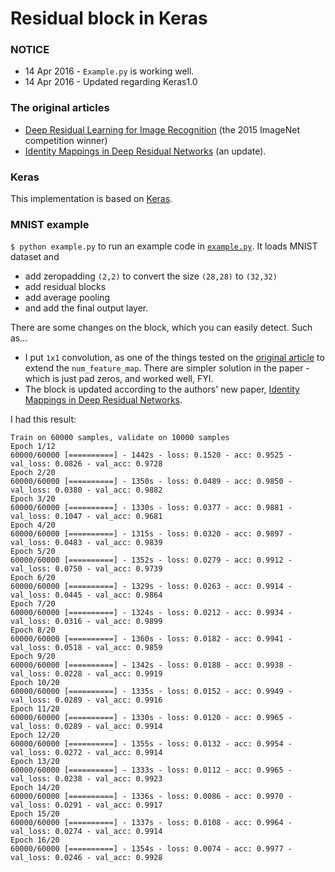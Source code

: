 # Residual block in Keras

### NOTICE
* 14 Apr 2016 - `Example.py` is working well.
* 14 Apr 2016 - Updated regarding Keras1.0

### The original articles
 * [Deep Residual Learning for Image Recognition](http://arxiv.org/abs/1512.03385) (the 2015 ImageNet competition winner)
 * [Identity Mappings in Deep Residual Networks](http://arxiv.org/abs/1603.05027) (an update).

### Keras
This implementation is based on [Keras](https://github.com/fchollet/keras).

### MNIST example

`$ python example.py` to run an example code in [`example.py`](https://github.com/keunwoochoi/residual_block_keras/blob/master/example.py). It loads MNIST dataset and
 * add zeropadding `(2,2)` to convert the size `(28,28)` to `(32,32)`
 * add residual blocks
 * add average pooling
 * and add the final output layer.

There are some changes on the block, which you can easily detect. Such as...
 * I put `1x1` convolution, as one of the things tested on the [original article](http://arxiv.org/abs/1512.03385) to extend the `num_feature_map`. There are simpler solution in the paper - which is just pad zeros, and worked well, FYI.
 * The block is updated according to the authors' new paper, [Identity Mappings in Deep Residual Networks](http://arxiv.org/abs/1603.05027).

I had this result:
```
Train on 60000 samples, validate on 10000 samples
Epoch 1/12
60000/60000 [==========] - 1442s - loss: 0.1520 - acc: 0.9525 - val_loss: 0.0826 - val_acc: 0.9728
Epoch 2/20
60000/60000 [==========] - 1350s - loss: 0.0489 - acc: 0.9850 - val_loss: 0.0380 - val_acc: 0.9882
Epoch 3/20
60000/60000 [==========] - 1330s - loss: 0.0377 - acc: 0.9881 - val_loss: 0.1047 - val_acc: 0.9681
Epoch 4/20
60000/60000 [==========] - 1315s - loss: 0.0320 - acc: 0.9897 - val_loss: 0.0483 - val_acc: 0.9839
Epoch 5/20
60000/60000 [==========] - 1352s - loss: 0.0279 - acc: 0.9912 - val_loss: 0.0750 - val_acc: 0.9739
Epoch 6/20
60000/60000 [==========] - 1329s - loss: 0.0263 - acc: 0.9914 - val_loss: 0.0445 - val_acc: 0.9864
Epoch 7/20
60000/60000 [==========] - 1324s - loss: 0.0212 - acc: 0.9934 - val_loss: 0.0316 - val_acc: 0.9899
Epoch 8/20
60000/60000 [==========] - 1360s - loss: 0.0182 - acc: 0.9941 - val_loss: 0.0518 - val_acc: 0.9859
Epoch 9/20
60000/60000 [==========] - 1342s - loss: 0.0188 - acc: 0.9938 - val_loss: 0.0228 - val_acc: 0.9919
Epoch 10/20
60000/60000 [==========] - 1335s - loss: 0.0152 - acc: 0.9949 - val_loss: 0.0289 - val_acc: 0.9916
Epoch 11/20
60000/60000 [==========] - 1330s - loss: 0.0120 - acc: 0.9965 - val_loss: 0.0289 - val_acc: 0.9914
Epoch 12/20
60000/60000 [==========] - 1355s - loss: 0.0132 - acc: 0.9954 - val_loss: 0.0272 - val_acc: 0.9914
Epoch 13/20
60000/60000 [==========] - 1333s - loss: 0.0112 - acc: 0.9965 - val_loss: 0.0238 - val_acc: 0.9923
Epoch 14/20
60000/60000 [==========] - 1336s - loss: 0.0086 - acc: 0.9970 - val_loss: 0.0291 - val_acc: 0.9917
Epoch 15/20
60000/60000 [==========] - 1337s - loss: 0.0108 - acc: 0.9964 - val_loss: 0.0274 - val_acc: 0.9914
Epoch 16/20
60000/60000 [==========] - 1354s - loss: 0.0074 - acc: 0.9977 - val_loss: 0.0246 - val_acc: 0.9928
```
